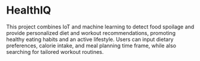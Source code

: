 # HealthIQ
This project combines IoT and machine learning to detect food spoilage and provide personalized diet and workout recommendations, promoting healthy eating habits and an active lifestyle. Users can input dietary preferences, calorie intake, and meal planning time frame, while also searching for tailored workout routines.
